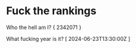 # Fuck the rankings

Who the hell am I?
{ 2342071 }

What fucking year is it?
[ 2024-06-23T13:30:00Z ]
